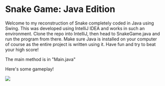 # Snake Game: Java Edition

Welcome to my reconstruction of Snake completely coded in Java using Swing. This was developed using IntelliJ IDEA and works in such an environment. Clone the repo into IntelliJ, then head to SnakeGame.java and run the program from there. Make sure Java is installed on your computer of course as the entire project is written using it. Have fun and try to beat your high score!

The main method is in "Main.java"

Here's some gameplay!

![](https://github.com/seangentree/SnakeGame.java/blob/master/gameplay_gif/snake_gameplay.gif)

